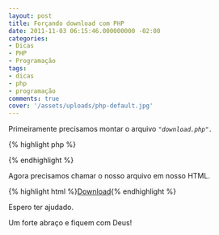 ```yaml
---
layout: post
title: Forçando download com PHP
date: 2011-11-03 06:15:46.000000000 -02:00
categories:
- Dicas
- PHP
- Programação
tags:
- dicas
- php
- programação
comments: true
cover: '/assets/uploads/php-default.jpg'
---
```



Primeiramente precisamos montar o arquivo <em><code>"download.php".</code></em>

{% highlight php %}
<?php
  $file = $_GET['arquivo'];
  header("Content-Type: application/save");
  header("Content-Length:".filesize($file));
  header('Content-Disposition: attachment; filename="' . $file . '"');
  header("Content-Transfer-Encoding: binary");
  header('Expires: 0');
  header('Pragma: no-cache');
  $fp = fopen("$file", "r");
  fpassthru($fp);
  fclose($fp);
?>
{% endhighlight %}


Agora precisamos chamar o nosso arquivo em nosso HTML.

{% highlight html %}<a href="download.php?arquivo=aula.pdf">Download</a>{% endhighlight %}

Espero ter ajudado.

Um forte abraço e fiquem com Deus!
